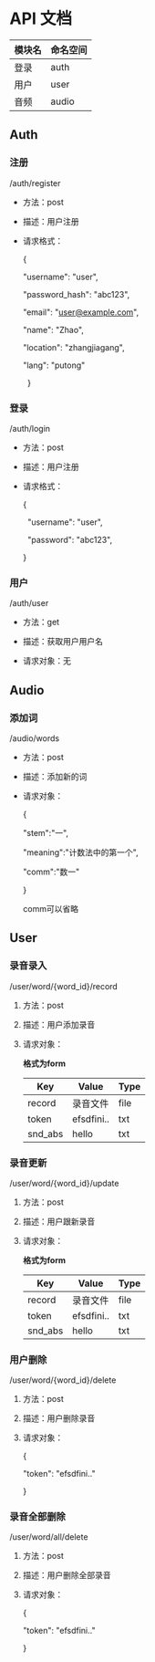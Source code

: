# API 文档

| 模块名 | 命名空间  |
| --- | ----- |
| 登录  | auth  |
| 用户  | user  |
| 音频  | audio |

## Auth

### 注册

/auth/register

- 方法：post

- 描述：用户注册

- 请求格式：
  
  {

      "username": "user",

      "password_hash": "abc123",

      "email": "user@example.com",

      "name": "Zhao",

      "location": "zhangjiagang",

      "lang": "putong"

        }

### 登录

/auth/login

- 方法：post

- 描述：用户注册

- 请求格式：
  
  {
  
    "username": "user",
  
    "password": "abc123",
  
  }

### 用户

/auth/user

- 方法：get

- 描述：获取用户用户名

- 请求对象：无

## Audio

### 添加词

/audio/words

- 方法：post

- 描述：添加新的词

- 请求对象：
  
  {
  
  "stem":"一",
  
  "meaning":"计数法中的第一个",
  
  "comm":"数一"   
  
  }
  
  comm可以省略

## User

### 录音录入

/user/word/{word_id}/record

1. 方法：post

2. 描述：用户添加录音

3. 请求对象：
   
   **格式为form**
   
   | Key     | Value      | Type |
   | ------- | ---------- | ---- |
   | record  | 录音文件       | file |
   | token   | efsdfini.. | txt  |
   | snd_abs | hello      | txt  |

### 录音更新

/user/word/{word_id}/update

1. 方法：post

2. 描述：用户跟新录音

3. 请求对象：
   
   **格式为form**
   
   | Key     | Value      | Type |
   | ------- | ---------- | ---- |
   | record  | 录音文件       | file |
   | token   | efsdfini.. | txt  |
   | snd_abs | hello      | txt  |

### 用户删除

/user/word/{word_id}/delete

1. 方法：post

2. 描述：用户删除录音

3. 请求对象：
   
   {
   
   "token": "efsdfini.."
   
   }

### 录音全部删除

/user/word/all/delete

1. 方法：post

2. 描述：用户删除全部录音

3. 请求对象：
   
   {
   
   "token": "efsdfini.."
   
   }
